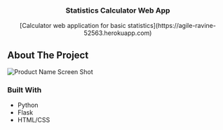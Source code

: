 
  <h3 align="center">Statistics Calculator Web App </h3>

  <p align="center">
    [Calculator web application for basic statistics](https://agile-ravine-52563.herokuapp.com)
</p>

<!-- ABOUT THE PROJECT -->
## About The Project

![Product Name Screen Shot](https://i.imgur.com/nfVfgIK.png "Picture")

### Built With

* Python
* Flask
* HTML/CSS
